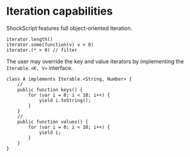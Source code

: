 # Iteration capabilities

ShockScript features full object-oriented iteration.

```
iterator.length()
iterator.some(function(v) v > 0)
iterator.(* > 0) // filter
```

The user may override the key and value iterators by implementing the `Iterable.<K, V>` interface.

```
class A implements Iterable.<String, Number> {
    //
    public function keys() {
        for (var i = 0; i < 10; i++) {
            yield i.toString();
        }
    }
    //
    public function values() {
        for (var i = 0; i < 10; i++) {
            yield i;
        }
    }
}
```